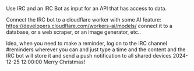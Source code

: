 Use IRC and an IRC Bot as input for an API that has access to data.

Connect the IRC bot to a cloudflare worker with some AI feature: https://developers.cloudflare.com/workers-ai/models/
connect it to a database, or a web scraper, or an image generator, etc..

Idea, when you need to make a reminder, log on to the IRC channel #reminders wherever you can and just type a time and the content and the IRC bot will store it and send a push notification to all shared devices
2024-12-25 12:00:00 Merry Christmas!